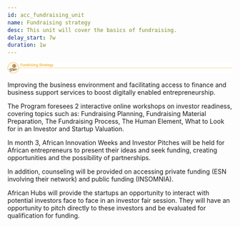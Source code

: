 ```yaml
---
id: acc_fundraising_unit
name: Fundraising strategy
desc: This unit will cover the basics of fundraising.
delay_start: 7w
duration: 1w
---
```

![comps](fund.svg)

Improving the business environment and facilitating access to finance and business support services to boost digitally enabled entrepreneurship.

The Program foresees 2 interactive online workshops on investor readiness, covering topics such as: Fundraising Planning, Fundraising Material Preparation, The Fundraising Process, The Human Element, What to Look for in an Investor and Startup Valuation.

In month 3, African Innovation Weeks and Investor Pitches will be held for African entrepreneurs to present their ideas and seek funding, creating opportunities and the possibility of partnerships.

In addition, counseling will be provided on accessing private funding (ESN involving their network) and public funding (INSOMNIA).

African Hubs will provide the startups an opportunity to interact with potential investors face to face in an investor fair session. They will have an opportunity to pitch directly to these investors and be evaluated for qualification for funding.  
